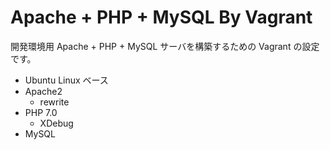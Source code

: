 # Apache + PHP + MySQL By Vagrant

開発環境用 Apache + PHP + MySQL サーバを構築するための Vagrant の設定です。

 - Ubuntu Linux ベース
 - Apache2
   - rewrite
 - PHP 7.0
   - XDebug
 - MySQL
